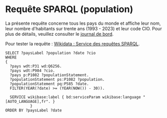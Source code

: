 # Requête SPARQL (population)

La présente requête concerne tous les pays du monde et affiche leur nom, leur nombre d'habitants sur trente ans (1993 - 2023) et leur code CIO. Pour plus de détails, veuillez consulter le [journal de bord](../Journal-de-bord/Journal-de-bord.pdf).

Pour tester la requête : [Wikidata : Service des requêtes SPARQL](https://w.wiki/8uTN).

```sparql
SELECT ?paysLabel ?population ?date ?cio
WHERE 
{
  ?pays wdt:P31 wd:Q6256.
  ?pays wdt:P984 ?cio.
  ?pays p:P1082 ?populationStatement.
  ?populationStatement ps:P1082 ?population.
  ?populationStatement pq:P585 ?date.
  FILTER(YEAR(?date) >= (YEAR(NOW()) - 30)).
  
  SERVICE wikibase:label { bd:serviceParam wikibase:language "[AUTO_LANGUAGE],fr". }
           }
ORDER BY ?paysLabel ?date
```
